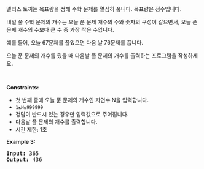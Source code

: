 엘리스 토끼는 목표량을 정해 수학 문제를 열심히 풉니다. 목표량은 정수입니다.

내일 풀 수학 문제의 개수는 오늘 푼 문제 개수의 수와 숫자의 구성이 같으면서, 오늘 푼 문제 개수의 수보다 큰 수 중 가장 작은 수입니다.

예를 들어, 오늘 67문제를 풀었으면 다음 날 76문제를 풉니다.

오늘 푼 문제의 개수를 줬을 때 다음날 풀 문제의 개수를 출력하는 프로그램을 작성하세요.

<p>&nbsp;</p>
<p><strong>Constraints:</strong></p>
<ul>
	<li>첫 번째 줄에 오늘 푼 문제의 개수인 자연수 N을 입력합니다.</li>
	<li><code>1≤N≤999999</code></li>
	<li>정답이 반드시 있는 경우만 입력값으로 주어집니다.</li>
 	<li>다음날 풀 문제의 개수를 출력합니다.</li>
	<li>시간 제한: 1초 </li>
</ul>

<p><strong class="example">Example 3:</strong></p>

<pre><strong>Input:</strong> 365
<strong>Output:</strong> 436
</pre>
